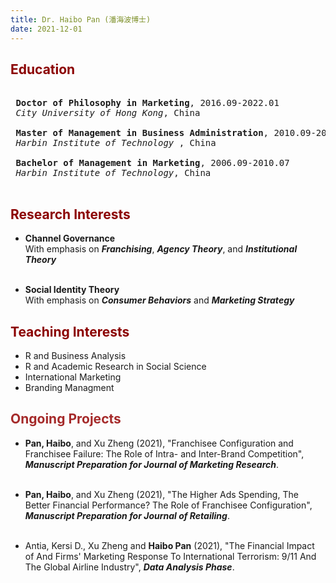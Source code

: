 ```yaml
---
title: Dr. Haibo Pan (潘海波博士)
date: 2021-12-01
---
```


## <font color = 'darkred'> Education </font>

<pre> 
<b> Doctor of Philosophy in Marketing</b>, 2016.09-2022.01 
<em> City University of Hong Kong</em>, China

<b> Master of Management in Business Administration</b>, 2010.09-2013.01 
<em> Harbin Institute of Technology </em>, China

<b> Bachelor of Management in Marketing</b>, 2006.09-2010.07
<i> Harbin Institute of Technology</i>, China

</pre>

## <font color = 'darkred'> Research Interests </font>

-   **Channel Governance** <br> With emphasis on ***Franchising***, ***Agency Theory***, and ***Institutional Theory*** <br> <br>

-   **Social Identity Theory** <br> With emphasis on ***Consumer Behaviors*** and ***Marketing Strategy***

## <font color = 'darkred'>Teaching Interests</font>

-   R and Business Analysis
-   R and Academic Research in Social Science
-   International Marketing
-   Branding Managment

## <font color = 'brown'>Ongoing Projects</font>

-   **Pan, Haibo**, and Xu Zheng (2021), "Franchisee Configuration and Franchisee Failure: The Role of Intra- and Inter-Brand Competition", ***Manuscript Preparation for Journal of Marketing Research***. <br> <br>

-   **Pan, Haibo**, and Xu Zheng (2021), "The Higher Ads Spending, The Better Financial Performance? The Role of Franchisee Configuration", ***Manuscript Preparation for Journal of Retailing***. <br> <br>

-   Antia, Kersi D., Xu Zheng and **Haibo Pan** (2021), "The Financial Impact of And Firms' Marketing Response To International Terrorism: 9/11 And The Global Airline Industry", ***Data Analysis Phase***.

